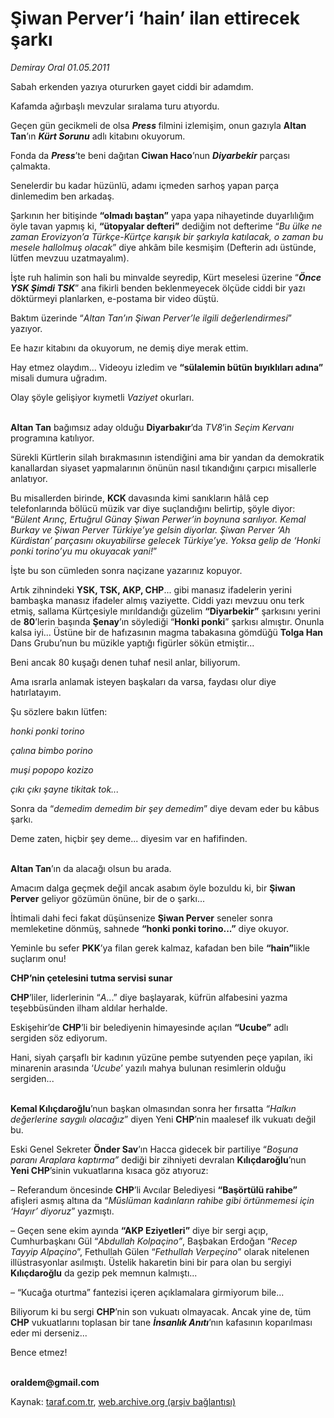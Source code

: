 # Şiwan Perver’i ‘hain’ ilan ettirecek şarkı

*Demiray Oral 01.05.2011*

<div class="yazi"><p>Sabah erkenden yazıya otururken gayet ciddi bir adamdım.</p>
<p>Kafamda ağırbaşlı mevzular sıralama turu atıyordu.</p>
<p>Geçen gün gecikmeli de olsa <b><i>Press</i> </b>filmini izlemişim, onun gazıyla <b>Altan Tan</b>’ın <b><i>Kürt Sorunu</i></b> adlı kitabını okuyorum.</p>
<p>Fonda da <b><i>Press</i></b>’te beni dağıtan <b>Ciwan Haco</b>’nun <b><i>Diyarbekir</i></b> parçası çalmakta. </p>
<p>Senelerdir bu kadar hüzünlü, adamı içmeden sarhoş yapan parça dinlemedim ben arkadaş.</p>
<p>Şarkının her bitişinde <b>“olmadı baştan”</b> yapa yapa nihayetinde duyarlılığım öyle tavan yapmış ki, <b>“ütopyalar defteri”</b> dediğim not defterime “<i>Bu ülke ne zaman Erovizyon’a Türkçe-Kürtçe karışık bir şarkıyla katılacak, o zaman bu mesele hallolmuş olacak</i>” diye ahkâm bile kesmişim (Defterin adı üstünde, lütfen mevzuu uzatmayalım).</p>
<p>İşte ruh halimin son hali bu minvalde seyredip, Kürt meselesi üzerine “<b><i>Önce YSK Şimdi TSK</i></b>” ana fikirli benden beklenmeyecek ölçüde ciddi bir yazı döktürmeyi planlarken, e-postama bir video düştü.</p>
<p>Baktım üzerinde “<i>Altan Tan’ın Şiwan Perver’le ilgili değerlendirmesi</i>” yazıyor.</p>
<p>Ee hazır kitabını da okuyorum, ne demiş diye merak ettim.</p>
<p>Hay etmez olaydım... Videoyu izledim ve <b>“sülalemin bütün bıyıklıları adına”</b> misali dumura uğradım.</p>
<p>Olay şöyle gelişiyor kıymetli <i>Vaziyet</i> okurları.</p>
<p><b><br/>Altan Tan</b> bağımsız aday olduğu <b>Diyarbakır</b>’da <i>TV8</i>’in <i>Seçim Kervanı</i> programına katılıyor.</p>
<p>Sürekli Kürtlerin silah bırakmasının istendiğini ama bir yandan da demokratik kanallardan siyaset yapmalarının önünün nasıl tıkandığını çarpıcı misallerle anlatıyor.</p>
<p>Bu misallerden birinde, <b>KCK </b>davasında kimi sanıkların hâlâ cep telefonlarında bölücü müzik var diye suçlandığını belirtip, şöyle diyor: “<i>Bülent Arınç, Ertuğrul Günay Şiwan Perwer’in boynuna sarılıyor. Kemal Burkay ve Şiwan Perver Türkiye’ye gelsin diyorlar. Şiwan Perver ‘Ah Kürdistan’ parçasını okuyabilirse gelecek Türkiye’ye. Yoksa gelip de ‘Honki ponki torino’yu mu okuyacak yani!</i>”</p>
<p>İşte bu son cümleden sonra naçizane yazarınız kopuyor.</p>
<p>Artık zihnindeki <b>YSK, TSK, AKP, CHP</b>... gibi manasız ifadelerin yerini bambaşka manasız ifadeler almış vaziyette. Ciddi yazı mevzuu onu terk etmiş, sallama Kürtçesiyle mırıldandığı güzelim <b>“Diyarbekir”</b> şarkısını yerini de <b>80</b>’lerin başında <b>Şenay</b>’ın söylediği “<b>Honki ponki</b>” şarkısı almıştır. Onunla kalsa iyi... Üstüne bir de hafızasının magma tabakasına gömdüğü <b>Tolga Han</b> Dans Grubu’nun bu müzikle yaptığı figürler sökün etmiştir...</p>
<p>Beni ancak 80 kuşağı denen tuhaf nesil anlar, biliyorum.</p>
<p>Ama ısrarla anlamak isteyen başkaları da varsa, faydası olur diye hatırlatayım.</p>
<p>Şu sözlere bakın lütfen:</p>
<p><i>honki ponki torino</i></p>
<p><i>çalına bimbo porino</i></p>
<p><i>muşi popopo kozizo</i></p>
<p><i>çıkı çıkı şayne tikitak tok...</i></p>
<p>Sonra da “<i>demedim demedim bir şey demedim</i>” diye devam eder bu kâbus şarkı.</p>
<p>Deme zaten, hiçbir şey deme... diyesim var en hafifinden.</p>
<p><b><br/>Altan Tan</b>’ın da alacağı olsun bu arada.</p>
<p>Amacım dalga geçmek değil ancak asabım öyle bozuldu ki, bir <b>Şiwan Perver</b> geliyor gözümün önüne, bir de o şarkı...</p>
<p>İhtimali dahi feci fakat düşünsenize <b>Şiwan Perver</b> seneler sonra memleketine dönmüş, sahnede <b>“honki ponki torino...”</b> diye okuyor.</p>
<p>Yeminle bu sefer <b>PKK</b>’ya filan gerek kalmaz, kafadan ben bile <b>“hain”</b>likle suçlarım onu!</p>
<p> </p>
<p><strong>CHP’nin çetelesini tutma servisi sunar</strong></p>
<p><b>CHP</b>’liler, liderlerinin “<i>A</i>...” diye başlayarak, küfrün alfabesini yazma teşebbüsünden ilham aldılar herhalde.</p>
<p>Eskişehir’de <b>CHP</b>’li bir belediyenin himayesinde açılan <b>“Ucube”</b> adlı sergiden söz ediyorum.</p>
<p>Hani, siyah çarşaflı bir kadının yüzüne pembe sutyenden peçe yapılan, iki minarenin arasında ‘<i>Ucube</i>’ yazılı mahya bulunan resimlerin olduğu sergiden...</p>
<p><b><br/>Kemal Kılıçdaroğlu</b>’nun başkan olmasından sonra her fırsatta <i>“Halkın değerlerine saygılı olacağız</i>” diyen Yeni <b>CHP</b>’nin maalesef ilk vukuatı değil bu.</p>
<p>Eski Genel Sekreter <b>Önder Sav</b>’ın Hacca gidecek bir partiliye “<i>Boşuna paranı Araplara kaptırma”</i> dediği bir zihniyeti devralan <b>Kılıçdaroğlu</b>’nun <b>Yeni CHP</b>’sinin vukuatlarına kısaca göz atıyoruz:</p>
<p>– Referandum öncesinde <b>CHP</b>’li Avcılar Belediyesi <b>“Başörtülü rahibe”</b> afişleri asmış altına da “<i>Müslüman kadınların rahibe gibi örtünmemesi için ‘Hayır’ diyoruz</i>” yazmıştı.</p>
<p>– Geçen sene ekim ayında <b>“AKP Eziyetleri”</b> diye bir sergi açıp, Cumhurbaşkanı Gül “<i>Abdullah Kolpaçino”</i>, Başbakan Erdoğan “<i>Recep Tayyip Alpaçino</i>”, Fethullah Gülen “<i>Fethullah Verpeçino</i>” olarak nitelenen illüstrasyonlar asılmıştı. Üstelik hakaretin bini bir para olan bu sergiyi <b>Kılıçdaroğlu</b> da gezip pek memnun kalmıştı...</p>
<p>– “Kucağa oturtma” fantezisi içeren açıklamalara girmiyorum bile...</p>
<p>Biliyorum ki bu sergi <b>CHP</b>’nin son vukuatı olmayacak. Ancak yine de, tüm <b>CHP</b> vukuatlarını toplasan bir tane <b><i>İnsanlık Anıtı</i></b>’nın kafasının koparılması eder mi derseniz...</p>
<p>Bence etmez!</p>
<p><b><br/>oraldem@gmail.com</b></p>
</div>

Kaynak: [taraf.com.tr](http://www.taraf.com.tr/demiray-oral/makale-siwan-perver-i-hain-ilan-ettirecek-sarki.htm), [web.archive.org (arşiv bağlantısı)](http://web.archive.org/web/20130901121655/http://www.taraf.com.tr/demiray-oral/makale-siwan-perver-i-hain-ilan-ettirecek-sarki.htm)
